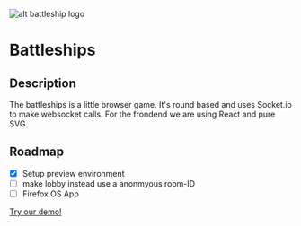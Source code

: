 ![alt battleship logo](http://battleship.coding-lemur.de/images/Battleship.png)

Battleships
===========

## Description ##
The battleships is a little browser game.
It's round based and uses Socket.io to make websocket calls. For the frondend we are using React and pure SVG.

## Roadmap ##
- [x] Setup preview environment
- [ ] make lobby instead use a anonmyous room-ID
- [ ] Firefox OS App

[Try our demo!](http://battleship.coding-lemur.de/)

